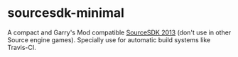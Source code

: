 # sourcesdk-minimal

A compact and Garry's Mod compatible [SourceSDK 2013][1] (don't use in other Source engine games).
Specially use for automatic build systems like Travis-CI.


  [1]: https://github.com/ValveSoftware/source-sdk-2013
